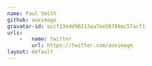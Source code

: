 ```yaml
---
name: Paul Smith
github: auximage
gravatar-id: accf23edd96213aa7ee56789ac57acf1
urls:
    -   name: twitter
        url: https://twitter.com/auximage
layout: default
---
```

